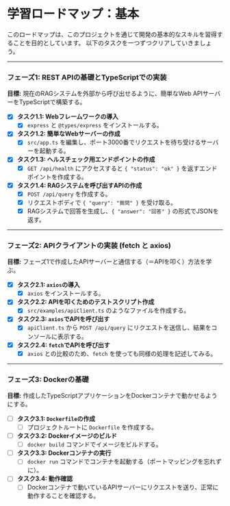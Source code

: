 # 学習ロードマップ：基本

このロードマップは、このプロジェクトを通じて開発の基本的なスキルを習得することを目的としています。
以下のタスクを一つずつクリアしていきましょう。

---

### フェーズ1: REST APIの基礎とTypeScriptでの実装

**目標:** 現在のRAGシステムを外部から呼び出せるように、簡単なWeb APIサーバーをTypeScriptで構築する。

- [x] **タスク1.1: Webフレームワークの導入**
    - [x] `express` と `@types/express` をインストールする。
- [x] **タスク1.2: 簡単なWebサーバーの作成**
    - [x] `src/app.ts` を編集し、ポート3000番でリクエストを待ち受けるサーバーを起動する。
- [x] **タスク1.3: ヘルスチェック用エンドポイントの作成**
    - [x] `GET /api/health` にアクセスすると `{ "status": "ok" }` を返すエンドポイントを作成する。
- [x] **タスク1.4: RAGシステムを呼び出すAPIの作成**
    - [x] `POST /api/query` を作成する。
    - [x] リクエストボディで `{ "query": "質問" }` を受け取る。
    - [x] RAGシステムで回答を生成し、`{ "answer": "回答" }` の形式でJSONを返す。

---

### フェーズ2: APIクライアントの実装 (fetch と axios)

**目標:** フェーズ1で作成したAPIサーバーと通信する（＝APIを叩く）方法を学ぶ。

- [x] **タスク2.1: `axios`の導入**
    - [x] `axios` をインストールする。
- [x] **タスク2.2: APIを叩くためのテストスクリプト作成**
    - [x] `src/examples/apiClient.ts` のようなファイルを作成する。
- [x] **タスク2.3: `axios`でAPIを呼び出す**
    - [x] `apiClient.ts` から `POST /api/query` にリクエストを送信し、結果をコンソールに表示する。
- [x] **タスク2.4: `fetch`でAPIを呼び出す**
    - [x] `axios` との比較のため、`fetch` を使っても同様の処理を記述してみる。

---

### フェーズ3: Dockerの基礎

**目標:** 作成したTypeScriptアプリケーションをDockerコンテナで動かせるようにする。

- [ ] **タスク3.1: `Dockerfile`の作成**
    - [ ] プロジェクトルートに `Dockerfile` を作成する。
- [ ] **タスク3.2: Dockerイメージのビルド**
    - [ ] `docker build` コマンドでイメージをビルドする。
- [ ] **タスク3.3: Dockerコンテナの実行**
    - [ ] `docker run` コマンドでコンテナを起動する（ポートマッピングを忘れずに）。
- [ ] **タスク3.4: 動作確認**
    - [ ] Dockerコンテナで動いているAPIサーバーにリクエストを送り、正常に動作することを確認する。
